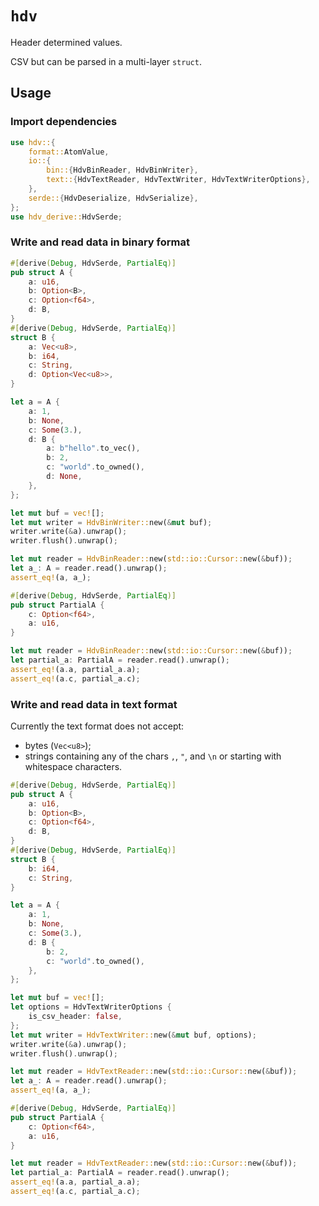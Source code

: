 # `hdv`

Header determined values.

CSV but can be parsed in a multi-layer `struct`.

## Usage

### Import dependencies

```rust
use hdv::{
    format::AtomValue,
    io::{
        bin::{HdvBinReader, HdvBinWriter},
        text::{HdvTextReader, HdvTextWriter, HdvTextWriterOptions},
    },
    serde::{HdvDeserialize, HdvSerialize},
};
use hdv_derive::HdvSerde;
```

### Write and read data in binary format

```rust
#[derive(Debug, HdvSerde, PartialEq)]
pub struct A {
    a: u16,
    b: Option<B>,
    c: Option<f64>,
    d: B,
}
#[derive(Debug, HdvSerde, PartialEq)]
struct B {
    a: Vec<u8>,
    b: i64,
    c: String,
    d: Option<Vec<u8>>,
}

let a = A {
    a: 1,
    b: None,
    c: Some(3.),
    d: B {
        a: b"hello".to_vec(),
        b: 2,
        c: "world".to_owned(),
        d: None,
    },
};

let mut buf = vec![];
let mut writer = HdvBinWriter::new(&mut buf);
writer.write(&a).unwrap();
writer.flush().unwrap();

let mut reader = HdvBinReader::new(std::io::Cursor::new(&buf));
let a_: A = reader.read().unwrap();
assert_eq!(a, a_);

#[derive(Debug, HdvSerde, PartialEq)]
pub struct PartialA {
    c: Option<f64>,
    a: u16,
}

let mut reader = HdvBinReader::new(std::io::Cursor::new(&buf));
let partial_a: PartialA = reader.read().unwrap();
assert_eq!(a.a, partial_a.a);
assert_eq!(a.c, partial_a.c);
```

### Write and read data in text format

Currently the text format does not accept:

- bytes (`Vec<u8>`);
- strings containing any of the chars `,`, `"`, and `\n` or starting with whitespace characters.

```rust
#[derive(Debug, HdvSerde, PartialEq)]
pub struct A {
    a: u16,
    b: Option<B>,
    c: Option<f64>,
    d: B,
}
#[derive(Debug, HdvSerde, PartialEq)]
struct B {
    b: i64,
    c: String,
}

let a = A {
    a: 1,
    b: None,
    c: Some(3.),
    d: B {
        b: 2,
        c: "world".to_owned(),
    },
};

let mut buf = vec![];
let options = HdvTextWriterOptions {
    is_csv_header: false,
};
let mut writer = HdvTextWriter::new(&mut buf, options);
writer.write(&a).unwrap();
writer.flush().unwrap();

let mut reader = HdvTextReader::new(std::io::Cursor::new(&buf));
let a_: A = reader.read().unwrap();
assert_eq!(a, a_);

#[derive(Debug, HdvSerde, PartialEq)]
pub struct PartialA {
    c: Option<f64>,
    a: u16,
}

let mut reader = HdvTextReader::new(std::io::Cursor::new(&buf));
let partial_a: PartialA = reader.read().unwrap();
assert_eq!(a.a, partial_a.a);
assert_eq!(a.c, partial_a.c);
```
